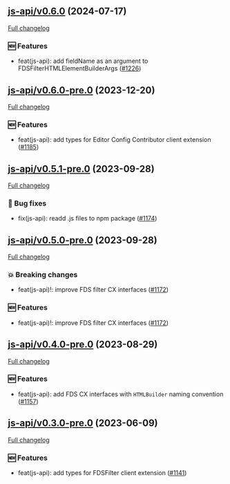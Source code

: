 ## [js-api/v0.6.0](https://github.com/liferay/liferay-frontend-projects/tree/js-api/v0.6.0) (2024-07-17)

[Full changelog](https://github.com/liferay/liferay-frontend-projects/compare/js-api/v0.6.0-pre.0...js-api/v0.6.0)

### :new: Features

-   feat(js-api): add fieldName as an argument to FDSFilterHTMLElementBuilderArgs ([\#1226](https://github.com/liferay/liferay-frontend-projects/pull/1226))

## [js-api/v0.6.0-pre.0](https://github.com/liferay/liferay-frontend-projects/tree/js-api/v0.6.0-pre.0) (2023-12-20)

[Full changelog](https://github.com/liferay/liferay-frontend-projects/compare/js-api/v0.5.1-pre.0...js-api/v0.6.0-pre.0)

### :new: Features

-   feat(js-api): add types for Editor Config Contributor client extension ([\#1185](https://github.com/liferay/liferay-frontend-projects/pull/1185))

## [js-api/v0.5.1-pre.0](https://github.com/liferay/liferay-frontend-projects/tree/js-api/v0.5.1-pre.0) (2023-09-28)

[Full changelog](https://github.com/liferay/liferay-frontend-projects/compare/js-api/v0.5.0-pre.0...js-api/v0.5.1-pre.0)

### :wrench: Bug fixes

-   fix(js-api): readd .js files to npm package ([\#1174](https://github.com/liferay/liferay-frontend-projects/pull/1174))

## [js-api/v0.5.0-pre.0](https://github.com/liferay/liferay-frontend-projects/tree/js-api/v0.5.0-pre.0) (2023-09-28)

[Full changelog](https://github.com/liferay/liferay-frontend-projects/compare/js-api/v0.4.0-pre.0...js-api/v0.5.0-pre.0)

### :boom: Breaking changes

-   feat(js-api)!: improve FDS filter CX interfaces ([\#1172](https://github.com/liferay/liferay-frontend-projects/pull/1172))

### :new: Features

-   feat(js-api)!: improve FDS filter CX interfaces ([\#1172](https://github.com/liferay/liferay-frontend-projects/pull/1172))

## [js-api/v0.4.0-pre.0](https://github.com/liferay/liferay-frontend-projects/tree/js-api/v0.4.0-pre.0) (2023-08-29)

[Full changelog](https://github.com/liferay/liferay-frontend-projects/compare/js-api/v0.3.0-pre.0...js-api/v0.4.0-pre.0)

### :new: Features

-   feat(js-api): add FDS CX interfaces with `HTMLBuilder` naming convention ([\#1157](https://github.com/liferay/liferay-frontend-projects/pull/1157))

## [js-api/v0.3.0-pre.0](https://github.com/liferay/liferay-frontend-projects/tree/js-api/v0.3.0-pre.0) (2023-06-09)

[Full changelog](https://github.com/liferay/liferay-frontend-projects/compare/js-api/v0.2.0-pre.0...js-api/v0.3.0-pre.0)

### :new: Features

-   feat(js-api): add types for FDSFilter client extension ([\#1141](https://github.com/liferay/liferay-frontend-projects/pull/1141))
